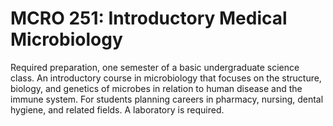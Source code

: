 # MCRO 251: Introductory Medical Microbiology

Required preparation, one semester of a basic undergraduate science class. An introductory course in microbiology that focuses on the structure, biology, and genetics of microbes in relation to human disease and the immune system. For students planning careers in pharmacy, nursing, dental hygiene, and related fields. A laboratory is required.